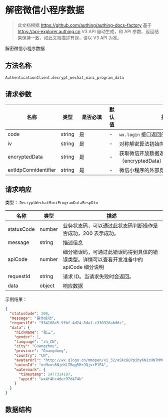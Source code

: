 # 解密微信小程序数据

<!--
  警告⚠️：
  不要直接修改该文档，
  https://github.com/Authing/authing-docs-factory
  使用该项目进行生成
-->

<LastUpdated />

> 此文档根据 https://github.com/authing/authing-docs-factory 基于 https://api-explorer.authing.cn V3 API 自动生成，和 API 参数、返回结果保持一致，如此文档描述有误，请以 V3 API 为准。


解密微信小程序数据

## 方法名称

`AuthenticationClient.decrypt_wechat_mini_program_data`

## 请求参数

| 名称 | 类型 | <div style="width:80px">是否必填</div> | 默认值 | <div style="width:300px">描述</div> | <div style="width:200px"></div>示例值</div> |
| ---- | ---- | ---- | ---- | ---- | ---- |
| code | string | 是 | - | `wx.login` 接口返回的用户 `code`  |  |
| iv | string | 是 | - | 对称解密算法初始向量，由微信返回  |  |
| encryptedData | string | 是 | - | 获取微信开放数据返回的加密数据（encryptedData）  |  |
| extIdpConnidentifier | string | 是 | - | 微信小程序的外部身份源连接标志符  | `my-wxapp` |




## 请求响应

类型： `DecryptWechatMiniProgramDataRespDto`

| 名称 | 类型 | 描述 |
| ---- | ---- | ---- |
| statusCode | number | 业务状态码，可以通过此状态码判断操作是否成功，200 表示成功。 |
| message | string | 描述信息 |
| apiCode | number | 细分错误码，可通过此错误码得到具体的错误类型。详情可以查看开发准备中的 apiCode 细分说明 |
| requestId | string | 请求 ID。当请求失败时会返回。 |
| data | object | 响应数据 |



示例结果：

```json
{
  "statusCode": 200,
  "message": "操作成功",
  "requestId": "934108e5-9fbf-4d24-8da1-c330328abd6c",
  "data": {
    "nickName": "张三",
    "gender": 1,
    "language": "zh_CN",
    "city": "Guangzhou",
    "province": "Guangdong",
    "country": "CN",
    "avatarUrl": "http://wx.qlogo.cn/mmopen/vi_32/aSKcBBPpibyKNicHNTMM0qJVh8Kjgiak2AHWr8MHM4WgMEm7GFhsf8OYrySdbvAMvTsw3mo8ibKicsnfN5pRjl1p8HQ/0",
    "unionId": "ocMvos6NjeKLIBqg5Mr9QjxrP1FA",
    "watermark": {
      "timestamp": 1477314187,
      "appid": "wx4f4bc4dec97d474b"
    }
  }
}
```

## 数据结构


